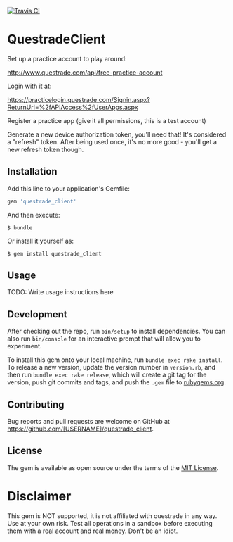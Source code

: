 [![Travis CI](https://travis-ci.org/dalehamel/questrade_client.svg)](https://travis-ci.org/dalehamel/questrade_client)

# QuestradeClient

Set up a practice account to play around:

http://www.questrade.com/api/free-practice-account

Login with it at:

https://practicelogin.questrade.com/Signin.aspx?ReturnUrl=%2fAPIAccess%2fUserApps.aspx

Register a practice app (give it all permissions, this is a test account)

Generate a new device authorization token, you'll need that! It's considered a "refresh" token. After being used once, it's no more good - you'll get a new refresh token though.

## Installation

Add this line to your application's Gemfile:

```ruby
gem 'questrade_client'
```

And then execute:

    $ bundle

Or install it yourself as:

    $ gem install questrade_client

## Usage

TODO: Write usage instructions here

## Development

After checking out the repo, run `bin/setup` to install dependencies. You can also run `bin/console` for an interactive prompt that will allow you to experiment.

To install this gem onto your local machine, run `bundle exec rake install`. To release a new version, update the version number in `version.rb`, and then run `bundle exec rake release`, which will create a git tag for the version, push git commits and tags, and push the `.gem` file to [rubygems.org](https://rubygems.org).

## Contributing

Bug reports and pull requests are welcome on GitHub at https://github.com/[USERNAME]/questrade_client.


## License

The gem is available as open source under the terms of the [MIT License](http://opensource.org/licenses/MIT).

# Disclaimer

This gem is NOT supported, it is not affiliated with questrade in any way. Use at your own risk. Test all operations in a sandbox before executing them with a real account and real money. Don't be an idiot.
